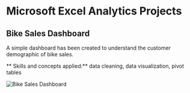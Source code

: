 # Microsoft Excel Analytics Projects

## Bike Sales Dashboard
A simple dashboard has been created to understand the customer demographic of bike sales.

** Skills and concepts applied:** data cleaning, data visualization, pivot tables

![Bike Sales Dashboard](https://user-images.githubusercontent.com/43680714/201499196-3b213812-2f2b-49fb-8045-92eab9800a09.PNG)
